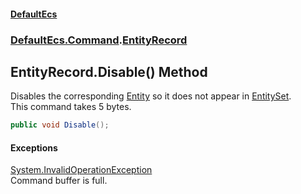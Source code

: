 #### [DefaultEcs](index.md 'index')
### [DefaultEcs.Command](index.md#DefaultEcs_Command 'DefaultEcs.Command').[EntityRecord](EntityRecord.md 'DefaultEcs.Command.EntityRecord')
## EntityRecord.Disable() Method
Disables the corresponding [Entity](Entity.md 'DefaultEcs.Entity') so it does not appear in [EntitySet](EntitySet.md 'DefaultEcs.EntitySet').  
This command takes 5 bytes.  
```csharp
public void Disable();
```
#### Exceptions
[System.InvalidOperationException](https://docs.microsoft.com/en-us/dotnet/api/System.InvalidOperationException 'System.InvalidOperationException')  
Command buffer is full.
